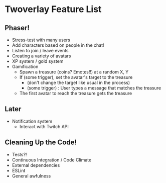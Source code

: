 # Twoverlay Feature List

## Phaser!
- Stress-test with many users
- Add characters based on people in the chat!
- Listen to join / leave events
- Creating a variety of avatars
- XP system / gold system
- Gamification
  - Spawn a treasure (coins? Emotes!!) at a random X, Y
  - If (some trigger), set the avatar's target to the treasure
    - (don't change the target like usual in the process)
    - (some trigger) : User types a message that matches the treasure
  - The first avatar to reach the treasure gets the treasure

## Later
- Notification system
  - Interact with Twitch API

## Cleaning Up the Code!
- Tests?!
- Continuous Integration / Code Climate
- External dependencies
- ESLint
- General awfulness
